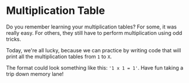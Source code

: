 # Multiplication Table

Do you remember learning your multiplication tables? For some, it was really easy. For others, they still have to perform multiplication using odd tricks.

Today, we're all lucky, because we can practice by writing code that will print all the multiplication tables from `1` to `X`.

The format could look something like this: `'1 x 1 = 1'`. Have fun taking a trip down memory lane!
